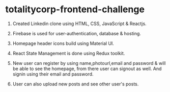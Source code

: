 # totalitycorp-frontend-challenge

1. Created Linkedin clone using HTML, CSS, JavaScript & Reactjs.

2. Firebase is used for user-authentication, database & hosting.

3. Homepage header icons build using Material UI.

4. React State Management is done using Redux toolkit.

5. New user can register by using name,photourl,email and password & will be able to see the homepage, from there user can signout as well. And signin using their email and password.

6. User can also upload new posts and see other user's posts.

